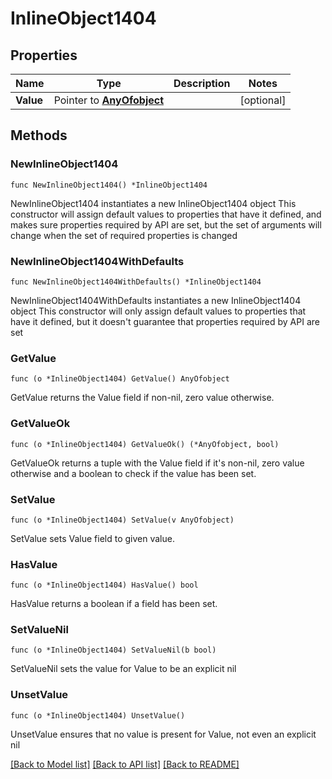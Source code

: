 # InlineObject1404

## Properties

Name | Type | Description | Notes
------------ | ------------- | ------------- | -------------
**Value** | Pointer to [**AnyOfobject**](anyOf&lt;object&gt;.md) |  | [optional] 

## Methods

### NewInlineObject1404

`func NewInlineObject1404() *InlineObject1404`

NewInlineObject1404 instantiates a new InlineObject1404 object
This constructor will assign default values to properties that have it defined,
and makes sure properties required by API are set, but the set of arguments
will change when the set of required properties is changed

### NewInlineObject1404WithDefaults

`func NewInlineObject1404WithDefaults() *InlineObject1404`

NewInlineObject1404WithDefaults instantiates a new InlineObject1404 object
This constructor will only assign default values to properties that have it defined,
but it doesn't guarantee that properties required by API are set

### GetValue

`func (o *InlineObject1404) GetValue() AnyOfobject`

GetValue returns the Value field if non-nil, zero value otherwise.

### GetValueOk

`func (o *InlineObject1404) GetValueOk() (*AnyOfobject, bool)`

GetValueOk returns a tuple with the Value field if it's non-nil, zero value otherwise
and a boolean to check if the value has been set.

### SetValue

`func (o *InlineObject1404) SetValue(v AnyOfobject)`

SetValue sets Value field to given value.

### HasValue

`func (o *InlineObject1404) HasValue() bool`

HasValue returns a boolean if a field has been set.

### SetValueNil

`func (o *InlineObject1404) SetValueNil(b bool)`

 SetValueNil sets the value for Value to be an explicit nil

### UnsetValue
`func (o *InlineObject1404) UnsetValue()`

UnsetValue ensures that no value is present for Value, not even an explicit nil

[[Back to Model list]](../README.md#documentation-for-models) [[Back to API list]](../README.md#documentation-for-api-endpoints) [[Back to README]](../README.md)


